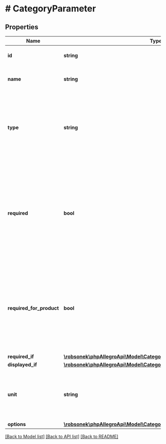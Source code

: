# # CategoryParameter

## Properties

Name | Type | Description | Notes
------------ | ------------- | ------------- | -------------
**id** | **string** | The ID of the parameter. | [optional]
**name** | **string** | The name of the parameter in Polish. | [optional]
**type** | **string** | The type of the parameter. Other fields in this structure may appear based on the type of the parameter. |
**required** | **bool** | Indicates whether the value of this parameter must be set in an offer. Offers without required parameters set cannot be published. See also &#x60;requiredIf&#x60;. | [optional]
**required_for_product** | **bool** | Indicates whether the value of this parameter must be set in a product. Product without required parameters set cannot be created. | [optional]
**required_if** | [**\robsonek\phpAllegroApi\Model\CategoryParameterRequirementConditions**](CategoryParameterRequirementConditions.md) |  | [optional]
**displayed_if** | [**\robsonek\phpAllegroApi\Model\CategoryParameterDisplayConditions**](CategoryParameterDisplayConditions.md) |  | [optional]
**unit** | **string** | The unit in which values of the parameter are used. May be &#x60;null&#x60;. | [optional]
**options** | [**\robsonek\phpAllegroApi\Model\CategoryParameterOptions**](CategoryParameterOptions.md) |  | [optional]

[[Back to Model list]](../../README.md#models) [[Back to API list]](../../README.md#endpoints) [[Back to README]](../../README.md)
